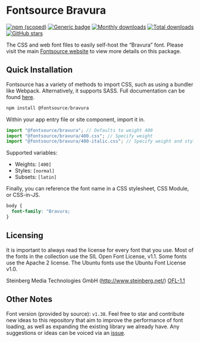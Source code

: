 # Fontsource Bravura

[![npm (scoped)](https://img.shields.io/npm/v/@fontsource/bravura?color=brightgreen)](https://www.npmjs.com/package/@fontsource/bravura) [![Generic badge](https://img.shields.io/badge/fontsource-passing-brightgreen)](https://github.com/fontsource/fontsource) [![Monthly downloads](https://badgen.net/npm/dm/@fontsource/bravura)](https://github.com/fontsource/fontsource) [![Total downloads](https://badgen.net/npm/dt/@fontsource/bravura)](https://github.com/fontsource/fontsource) [![GitHub stars](https://img.shields.io/github/stars/fontsource/fontsource.svg?style=social&label=Star)](https://github.com/fontsource/fontsource/stargazers)

The CSS and web font files to easily self-host the “Bravura” font. Please visit the main [Fontsource website](https://fontsource.org/fonts/bravura) to view more details on this package.

## Quick Installation

Fontsource has a variety of methods to import CSS, such as using a bundler like Webpack. Alternatively, it supports SASS. Full documentation can be found [here](https://fontsource.org/docs/introduction).

```javascript
npm install @fontsource/bravura
```

Within your app entry file or site component, import it in.

```javascript
import "@fontsource/bravura"; // Defaults to weight 400
import "@fontsource/bravura/400.css"; // Specify weight
import "@fontsource/bravura/400-italic.css"; // Specify weight and style

```

Supported variables:
- Weights: `[400]`
- Styles: `[normal]`
- Subsets: `[latin]`

Finally, you can reference the font name in a CSS stylesheet, CSS Module, or CSS-in-JS.

```css
body {
  font-family: "Bravura;
}
```

## Licensing
It is important to always read the license for every font that you use.
Most of the fonts in the collection use the SIL Open Font License, v1.1. Some fonts use the Apache 2 license. The Ubuntu fonts use the Ubuntu Font License v1.0.

Steinberg Media Technologies GmbH (http://www.steinberg.net/)
[OFL-1.1](https://github.com/steinbergmedia/bravura/blob/bravura-1.380/LICENSE.txt)

## Other Notes
Font version (provided by source): `v1.38`.
Feel free to star and contribute new ideas to this repository that aim to improve the performance of font loading, as well as expanding the existing library we already have. Any suggestions or ideas can be voiced via an [issue](https://github.com/fontsource/fontsource/issues).
